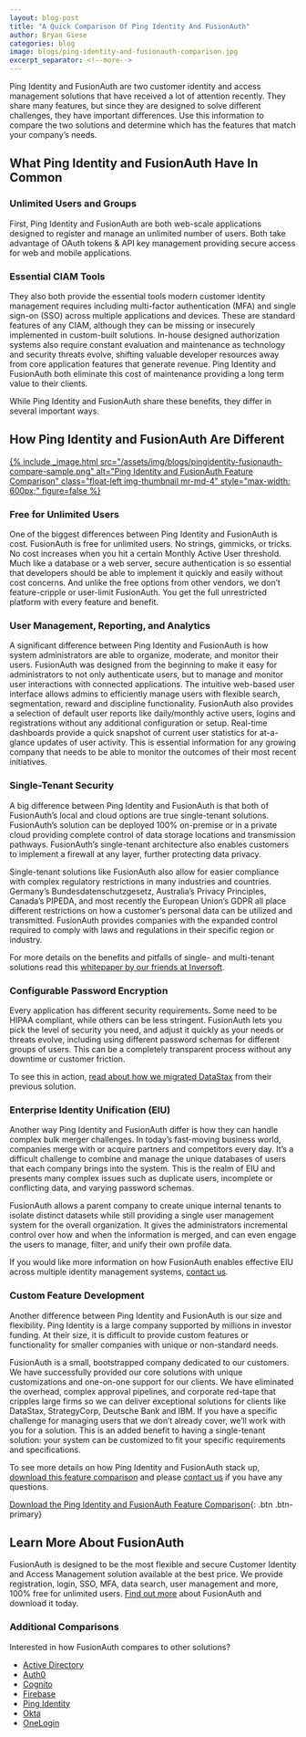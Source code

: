 ```yaml
---
layout: blog-post
title: "A Quick Comparison Of Ping Identity And FusionAuth"
author: Bryan Giese
categories: blog
image: blogs/ping-identity-and-fusionauth-comparison.jpg
excerpt_separator: <!--more-->
---
```


Ping Identity and FusionAuth are two customer identity and access management solutions that have received a lot of attention recently. They share many features, but since they are designed to solve different challenges, they have important differences. Use this information to compare the two solutions and determine which has the features that match your company’s needs.
<!--more-->

## What Ping Identity and FusionAuth Have In Common

### Unlimited Users and Groups

First, Ping Identity and FusionAuth are both web-scale applications designed to register and manage an unlimited number of users. Both take advantage of OAuth tokens & API key management providing secure access for web and mobile applications.

### Essential CIAM Tools

They also both provide the essential tools modern customer identity management requires including multi-factor authentication (MFA) and single sign-on (SSO) across multiple applications and devices. These are standard features of any CIAM, although they can be missing or insecurely implemented in custom-built solutions. In-house designed authorization systems also require constant evaluation and maintenance as technology and security threats evolve, shifting valuable developer resources away from core application features that generate revenue. Ping Identity and FusionAuth both eliminate this cost of maintenance providing a long term value to their clients.

While Ping Identity and FusionAuth share these benefits, they differ in several important ways.

## How Ping Identity and FusionAuth Are Different

[{% include _image.html src="/assets/img/blogs/pingidentity-fusionauth-compare-sample.png" alt="Ping Identity and FusionAuth Feature Comparison" class="float-left img-thumbnail mr-md-4" style="max-width: 600px;" figure=false %}](https://fusionauth.io/resources/fusionauth-vs-ping-identity.pdf "Download the Ping Identity and FusionAuth Feature Comparison")

### Free for Unlimited Users
One of the biggest differences between Ping Identity and FusionAuth is cost. FusionAuth is free for unlimited users. No strings, gimmicks, or tricks. No cost increases when you hit a certain Monthly Active User threshold. Much like a database or a web server, secure authentication is so essential that developers should be able to implement it quickly and easily without cost concerns. And unlike the free options from other vendors, we don’t feature-cripple or user-limit FusionAuth. You get the full unrestricted platform with every feature and benefit.

### User Management, Reporting, and Analytics

A significant difference between Ping Identity and FusionAuth is how system administrators are able to organize, moderate, and monitor their users. FusionAuth was designed from the beginning to make it easy for administrators to not only authenticate users, but to manage and monitor user interactions with connected applications. The intuitive web-based user interface allows admins to efficiently manage users with flexible search, segmentation, reward and discipline functionality. FusionAuth also provides a selection of default user reports like daily/monthly active users, logins and registrations without any additional configuration or setup. Real-time dashboards provide a quick snapshot of current user statistics for at-a-glance updates of user activity. This is essential information for any growing company that needs to be able to monitor the outcomes of their most recent initiatives.

### Single-Tenant Security

A big difference between Ping Identity and FusionAuth is that both of FusionAuth’s local and cloud options are true single-tenant solutions. FusionAuth’s solution can be deployed 100% on-premise or in a private cloud providing complete control of data storage locations and transmission pathways. FusionAuth’s single-tenant architecture also enables customers to implement a firewall at any layer, further protecting data privacy.

Single-tenant solutions like FusionAuth also allow for easier compliance with complex regulatory restrictions in many industries and countries. Germany’s Bundesdatenschutzgesetz, Australia’s Privacy Principles, Canada’s PIPEDA, and most recently the European Union’s GDPR all place different restrictions on how a customer’s personal data can be utilized and transmitted. FusionAuth provides companies with the expanded control required to comply with laws and regulations in their specific region or industry.

For more details on the benefits and pitfalls of single- and multi-tenant solutions read this [whitepaper by our friends at Inversoft](https://www.inversoft.com/resource/single-tenant-vs-multi-tenant "Read more about single- and multi-tenant identity solutions").

### Configurable Password Encryption

Every application has different security requirements. Some need to be HIPAA compliant, while others can be less stringent. FusionAuth lets you pick the level of security you need, and adjust it quickly as your needs or threats evolve, including using different password schemas for different groups of users. This can be a completely transparent process without any downtime or customer friction.

To see this in action, [read about how we migrated DataStax](https://www.inversoft.com/resource/datastax-case-study "Read about DataStax migration") from their previous solution.

### Enterprise Identity Unification (EIU)

Another way Ping Identity and FusionAuth differ is how they can handle complex bulk merger challenges. In today’s fast-moving business world, companies merge with or acquire partners and competitors every day. It’s a difficult challenge to combine and manage the unique databases of users that each company brings into the system. This is the realm of EIU and presents many complex issues such as duplicate users, incomplete or conflicting data, and varying password schemas.

FusionAuth allows a parent company to create unique internal tenants to isolate distinct datasets while still providing a single user management system for the overall organization. It gives the administrators incremental control over how and when the information is merged, and can even engage the users to manage, filter, and unify their own profile data.

If you would like more information on how FusionAuth enables effective EIU across multiple identity management systems, [contact us](https://fusionauth.io/contact "Contact us today!").

### Custom Feature Development

Another difference between Ping Identity and FusionAuth is our size and flexibility. Ping Identity is a large company supported by millions in investor funding. At their size, it is difficult to provide custom features or functionality for smaller companies with unique or non-standard needs.

FusionAuth is a small, bootstrapped company dedicated to our customers. We have successfully provided our core solutions with unique customizations and one-on-one support for our clients. We have eliminated the overhead, complex approval pipelines, and corporate red-tape that cripples large firms so we can deliver exceptional solutions for clients like DataStax, StrategyCorp, Deutsche Bank and IBM. If you have a specific challenge for managing users that we don’t already cover, we’ll work with you for a solution. This is an added benefit to having a single-tenant solution: your system can be customized to fit your specific requirements and specifications.

To see more details on how Ping Identity and FusionAuth stack up, [download this feature comparison](https://fusionauth.io/resources/fusionauth-vs-ping-identity.pdf "Ping Identity and FusionAuth Feature Comparison") and please [contact us](https://fusionauth.io/contact "Contact Us") if you have any questions.

[Download the Ping Identity and FusionAuth Feature Comparison](https://fusionauth.io/resources/fusionauth-vs-ping-identity.pdf "Ping Identity and FusionAuth Feature Comparison"){: .btn .btn-primary}

## Learn More About FusionAuth
FusionAuth is designed to be the most flexible and secure Customer Identity and Access Management solution available at the best price. We provide registration, login, SSO, MFA, data search, user management and more, 100% free for unlimited users. [Find out more](https://fusionauth.io "FusionAuth Home") about FusionAuth and download it today.

### Additional Comparisons

Interested in how FusionAuth compares to other solutions?
- [Active Directory](/blog/2018/09/14/active-directory-and-passport-ciam-comparison "Active Directory and FusionAuth")
- [Auth0](/blog/2018/10/19/auth0-and-fusionauth-a-tale-of-two-solutions "Auth0 and FusionAuth")
- [Cognito](/blog/2018/09/18/amazon-cognito-and-fusionauth-comparison "Amazon Cognito and FusionAuth")
- [Firebase](/blog/2018/10/02/firebase-and-fusionauth-ciam-comparison "Firebase and FusionAuth")
- [Ping Identity](/blog/2018/10/08/quick-comparison-ping-identity-and-fusionauth "Ping Identity and FusionAuth")
- [Okta](/blog/2018/10/16/8-things-to-know-about-okta-and-fusionauth "Okta and FusionAuth")
- [OneLogin](/blog/2018/10/12/onelogin-and-fusionauth "OneLogin and FusionAuth")
